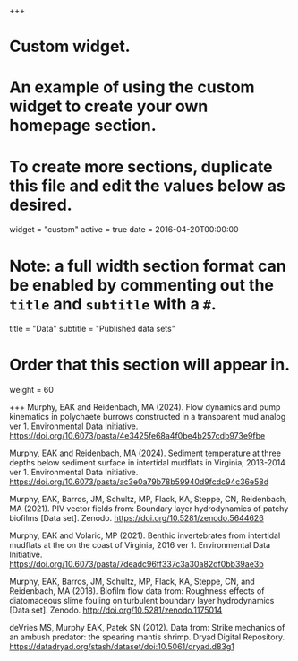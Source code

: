 +++
# Custom widget.
# An example of using the custom widget to create your own homepage section.
# To create more sections, duplicate this file and edit the values below as desired.
widget = "custom"
active = true
date = 2016-04-20T00:00:00

# Note: a full width section format can be enabled by commenting out the `title` and `subtitle` with a `#`.
title = "Data"
subtitle = "Published data sets"

# Order that this section will appear in.
weight = 60

+++
Murphy, EAK and Reidenbach, MA (2024). Flow dynamics and pump kinematics in polychaete burrows constructed in a transparent mud analog ver 1. Environmental Data Initiative. https://doi.org/10.6073/pasta/4e3425fe68a4f0be4b257cdb973e9fbe 

Murphy, EAK and Reidenbach, MA (2024). Sediment temperature at three depths below sediment surface in intertidal mudflats in Virginia, 2013-2014 ver 1. Environmental Data Initiative. https://doi.org/10.6073/pasta/ac3e0a79b78b59940d9fcdc94c36e58d

Murphy, EAK, Barros, JM, Schultz, MP, Flack, KA, Steppe, CN, Reidenbach, MA (2021). PIV vector fields from: Boundary layer hydrodynamics of patchy biofilms [Data set]. Zenodo. https://doi.org/10.5281/zenodo.5644626

Murphy, EAK and Volaric, MP (2021). Benthic invertebrates from intertidal mudflats at the on the coast of Virginia, 2016 ver 1. Environmental Data Initiative. https://doi.org/10.6073/pasta/7deadc96ff337c3a30a82df0bb39ae3b 

Murphy, EAK, Barros, JM, Schultz, MP, Flack, KA, Steppe, CN, and Reidenbach, MA (2018). Biofilm flow data from: Roughness effects of diatomaceous slime fouling on turbulent boundary layer hydrodynamics [Data set]. Zenodo. http://doi.org/10.5281/zenodo.1175014

deVries MS, Murphy EAK, Patek SN (2012). Data from: Strike mechanics of an ambush predator: the spearing mantis shrimp. Dryad Digital Repository. https://datadryad.org/stash/dataset/doi:10.5061/dryad.d83g1 
